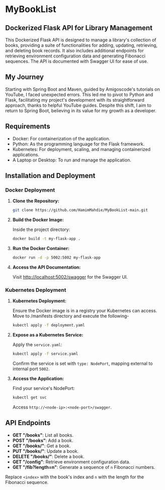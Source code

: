 
# MyBookList

## Dockerized Flask API for Library Management

This Dockerized Flask API is designed to manage a library's collection of books, providing a suite of functionalities for adding, updating, retrieving, and deleting book records. It also includes additional endpoints for retrieving environment configuration data and generating Fibonacci sequences. The API is documented with Swagger UI for ease of use.

## My Journey

Starting with Spring Boot and Maven, guided by Amigoscode's tutorials on YouTube, I faced unexpected errors. This led me to pivot to Python and Flask, facilitating my project's development with its straightforward approach, thanks to helpful YouTube guides. Despite this shift, I aim to return to Spring Boot, believing in its value for my growth as a developer.

## Requirements

- Docker: For containerization of the application.
- Python: As the programming language for the Flask framework.
- Kubernetes: For deployment, scaling, and managing containerized applications.
- A Laptop or Desktop: To run and manage the application.

## Installation and Deployment

### Docker Deployment

1. **Clone the Repository:**

   ```sh
   git clone https://github.com/HamimMahdie/MyBookList-main.git
   ```

2. **Build the Docker Image:**

   Inside the project directory:

   ```sh
   docker build -t my-flask-app .
   ```

3. **Run the Docker Container:**

   ```sh
   docker run -d -p 5002:5002 my-flask-app
   ```

4. **Access the API Documentation:**

   Visit [http://localhost:5002/swagger](http://localhost:5002/swagger) for the Swagger UI.

### Kubernetes Deployment

1. **Kubernetes Deployment:**

   Ensure the Docker image is in a registry your Kubernetes can access. Move to /manifests directory and execute the following-

   ```sh
   kubectl apply -f deployment.yaml
   ```

2. **Expose as a Kubernetes Service:**

   Apply the `service.yaml`:

   ```sh
   kubectl apply -f service.yaml
   ```

   Confirm the service is set with `type: NodePort`, mapping external to internal port `5002`.

3. **Access the Application:**

   Find your service's NodePort:

   ```sh
   kubectl get svc
   ```

   Access `http://<node-ip>:<node-port>/swagger`.

## API Endpoints

- **GET "/books"**: List all books.
- **POST "/books"**: Add a book.
- **GET "/books/<index>"**: Get a book.
- **PUT "/books/<index>"**: Update a book.
- **DELETE "/books/<index>"**: Delete a book.
- **GET "/config"**: Retrieve environment configuration data.
- **GET "/fib?length=n"**: Generate a sequence of `n` Fibonacci numbers.

Replace `<index>` with the book's index and `n` with the length for the Fibonacci sequence.
```
